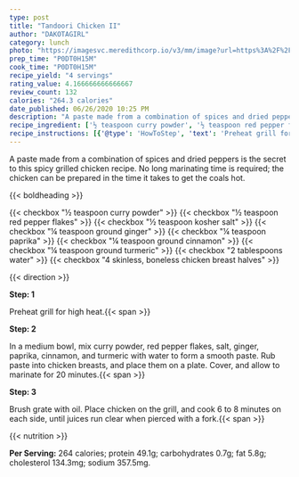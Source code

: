```yaml
---
type: post
title: "Tandoori Chicken II"
author: "DAKOTAGIRL"
category: lunch
photo: "https://imagesvc.meredithcorp.io/v3/mm/image?url=https%3A%2F%2Fimages.media-allrecipes.com%2Fuserphotos%2F6948260.jpg"
prep_time: "P0DT0H15M"
cook_time: "P0DT0H15M"
recipe_yield: "4 servings"
rating_value: 4.166666666666667
review_count: 132
calories: "264.3 calories"
date_published: 06/26/2020 10:25 PM
description: "A paste made from a combination of spices and dried peppers is the secret to this spicy grilled chicken recipe. No long marinating time is required; the chicken can be prepared in the time it takes to get the coals hot."
recipe_ingredient: ['½ teaspoon curry powder', '½ teaspoon red pepper flakes', '½ teaspoon kosher salt', '¼ teaspoon ground ginger', '¼ teaspoon paprika', '¼ teaspoon ground cinnamon', '¼ teaspoon ground turmeric', '2 tablespoons water', '4 skinless, boneless chicken breast halves']
recipe_instructions: [{'@type': 'HowToStep', 'text': 'Preheat grill for high heat.\n'}, {'@type': 'HowToStep', 'text': 'In a medium bowl, mix curry powder, red pepper flakes, salt, ginger, paprika, cinnamon, and turmeric with water to form a smooth paste. Rub paste into chicken breasts, and place them on a plate. Cover, and allow to marinate for 20 minutes.\n'}, {'@type': 'HowToStep', 'text': 'Brush grate with oil. Place chicken on the grill, and cook 6 to 8 minutes on each side, until juices run clear when pierced with a fork.\n'}]
---
```


A paste made from a combination of spices and dried peppers is the secret to this spicy grilled chicken recipe. No long marinating time is required; the chicken can be prepared in the time it takes to get the coals hot. 

{{< boldheading >}}

{{< checkbox "½ teaspoon curry powder" >}}
{{< checkbox "½ teaspoon red pepper flakes" >}}
{{< checkbox "½ teaspoon kosher salt" >}}
{{< checkbox "¼ teaspoon ground ginger" >}}
{{< checkbox "¼ teaspoon paprika" >}}
{{< checkbox "¼ teaspoon ground cinnamon" >}}
{{< checkbox "¼ teaspoon ground turmeric" >}}
{{< checkbox "2 tablespoons water" >}}
{{< checkbox "4  skinless, boneless chicken breast halves" >}}


{{< direction >}}

**Step: 1**

Preheat grill for high heat.{{< span >}}

**Step: 2**

In a medium bowl, mix curry powder, red pepper flakes, salt, ginger, paprika, cinnamon, and turmeric with water to form a smooth paste. Rub paste into chicken breasts, and place them on a plate. Cover, and allow to marinate for 20 minutes.{{< span >}}

**Step: 3**

Brush grate with oil. Place chicken on the grill, and cook 6 to 8 minutes on each side, until juices run clear when pierced with a fork.{{< span >}}

{{< nutrition >}}

**Per Serving:** 264 calories; protein 49.1g; carbohydrates 0.7g; fat 5.8g; cholesterol 134.3mg; sodium 357.5mg.
